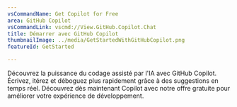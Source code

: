```yaml
---
vsCommandName: Get Copilot for Free
area: GitHub Copilot
vsCommandLink: vscmd://View.GitHub.Copilot.Chat
title: Démarrer avec GitHub Copilot
thumbnailImage: ../media/GetStartedWithGitHubCopilot.png
featureId: GetStarted

---
```



Découvrez la puissance du codage assisté par l'IA avec GitHub Copilot. Écrivez, itérez et déboguez plus rapidement grâce à des suggestions en temps réel. Découvrez dès maintenant Copilot avec notre offre gratuite pour améliorer votre expérience de développement.

